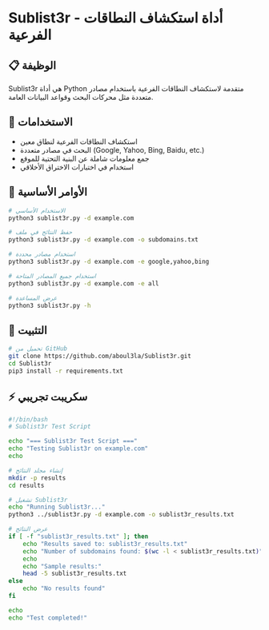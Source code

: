 # Sublist3r - أداة استكشاف النطاقات الفرعية

## 📋 الوظيفة
Sublist3r هي أداة Python متقدمة لاستكشاف النطاقات الفرعية باستخدام مصادر متعددة مثل محركات البحث وقواعد البيانات العامة.

## 🚀 الاستخدامات
- استكشاف النطاقات الفرعية لنطاق معين
- البحث في مصادر متعددة (Google, Yahoo, Bing, Baidu, etc.)
- جمع معلومات شاملة عن البنية التحتية للموقع
- استخدام في اختبارات الاختراق الأخلاقي

## 📝 الأوامر الأساسية
```bash
# الاستخدام الأساسي
python3 sublist3r.py -d example.com

# حفظ النتائج في ملف
python3 sublist3r.py -d example.com -o subdomains.txt

# استخدام مصادر محددة
python3 sublist3r.py -d example.com -e google,yahoo,bing

# استخدام جميع المصادر المتاحة
python3 sublist3r.py -d example.com -e all

# عرض المساعدة
python3 sublist3r.py -h
```

## 🔧 التثبيت
```bash
# تحميل من GitHub
git clone https://github.com/aboul3la/Sublist3r.git
cd Sublist3r
pip3 install -r requirements.txt
```

## ⚡ سكريبت تجريبي
```bash
#!/bin/bash
# Sublist3r Test Script

echo "=== Sublist3r Test Script ==="
echo "Testing Sublist3r on example.com"
echo

# إنشاء مجلد النتائج
mkdir -p results
cd results

# تشغيل Sublist3r
echo "Running Sublist3r..."
python3 ../sublist3r.py -d example.com -o sublist3r_results.txt

# عرض النتائج
if [ -f "sublist3r_results.txt" ]; then
    echo "Results saved to: sublist3r_results.txt"
    echo "Number of subdomains found: $(wc -l < sublist3r_results.txt)"
    echo
    echo "Sample results:"
    head -5 sublist3r_results.txt
else
    echo "No results found"
fi

echo
echo "Test completed!"
```

